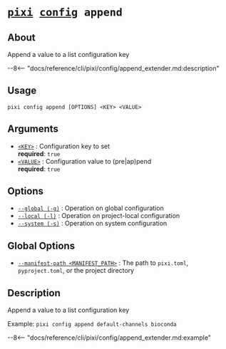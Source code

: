 <!--- This file is autogenerated. Do not edit manually! -->
# <code>[pixi](../../pixi.md) [config](../config.md) append</code>

## About
Append a value to a list configuration key

--8<-- "docs/reference/cli/pixi/config/append_extender.md:description"

## Usage
```
pixi config append [OPTIONS] <KEY> <VALUE>
```

## Arguments
- <a id="arg-<KEY>" href="#arg-<KEY>">`<KEY>`</a>
:  Configuration key to set
<br>**required**: `true`
- <a id="arg-<VALUE>" href="#arg-<VALUE>">`<VALUE>`</a>
:  Configuration value to (pre|ap)pend
<br>**required**: `true`

## Options
- <a id="arg---global" href="#arg---global">`--global (-g)`</a>
:  Operation on global configuration
- <a id="arg---local" href="#arg---local">`--local (-l)`</a>
:  Operation on project-local configuration
- <a id="arg---system" href="#arg---system">`--system (-s)`</a>
:  Operation on system configuration

## Global Options
- <a id="arg---manifest-path" href="#arg---manifest-path">`--manifest-path <MANIFEST_PATH>`</a>
:  The path to `pixi.toml`, `pyproject.toml`, or the project directory

## Description
Append a value to a list configuration key

Example: `pixi config append default-channels bioconda`


--8<-- "docs/reference/cli/pixi/config/append_extender.md:example"
